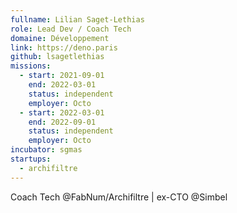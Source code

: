 ```yaml
---
fullname: Lilian Saget-Lethias
role: Lead Dev / Coach Tech
domaine: Développement
link: https://deno.paris
github: lsagetlethias
missions:
  - start: 2021-09-01
    end: 2022-03-01
    status: independent
    employer: Octo
  - start: 2022-03-01
    end: 2022-09-01
    status: independent
    employer: Octo
incubator: sgmas
startups:
  - archifiltre
---
```


Coach Tech @FabNum/Archifiltre | ex-CTO @Simbel

